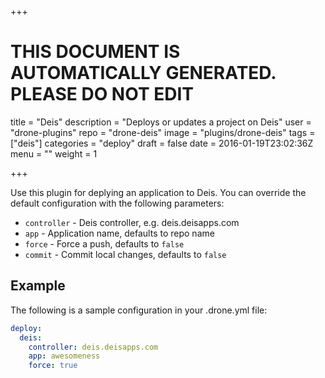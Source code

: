 +++

# THIS DOCUMENT IS AUTOMATICALLY GENERATED. PLEASE DO NOT EDIT

title = "Deis"
description = "Deploys or updates a project on Deis"
user = "drone-plugins"
repo = "drone-deis"
image = "plugins/drone-deis"
tags = ["deis"]
categories = "deploy"
draft = false
date = 2016-01-19T23:02:36Z
menu = ""
weight = 1

+++

Use this plugin for deplying an application to Deis. You can override the
default configuration with the following parameters:

* `controller` - Deis controller, e.g. deis.deisapps.com
* `app` - Application name, defaults to repo name
* `force` - Force a push, defaults to `false`
* `commit` - Commit local changes, defaults to `false`

## Example

The following is a sample configuration in your .drone.yml file:

```yaml
deploy:
  deis:
    controller: deis.deisapps.com
    app: awesomeness
    force: true
```

